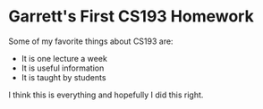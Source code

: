 # Garrett's First CS193 Homework

Some of my favorite things about CS193 are:
- It is one lecture a week
- It is useful information
- It is taught by students

I think this is everything and hopefully I did this right.
